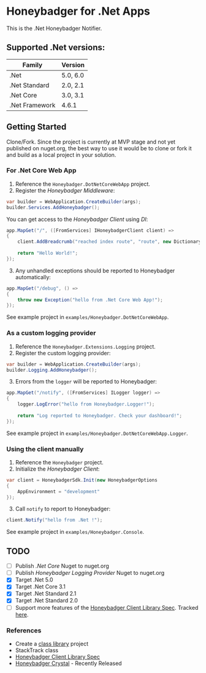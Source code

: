 # Honeybadger for .Net Apps

This is the .Net Honeybadger Notifier.

## Supported .Net versions:

| Family         | Version  |
|----------------|----------|
| .Net           | 5.0, 6.0 |
| .Net Standard  | 2.0, 2.1 |
| .Net Core      | 3.0, 3.1 |
| .Net Framework | 4.6.1    |

## Getting Started

Clone/Fork. Since the project is currently at MVP stage and not yet published on nuget.org, the best way to use it would be to
clone or fork it and build as a local project in your solution.

### For .Net Core Web App

1. Reference the `Honeybadger.DotNetCoreWebApp` project.
2. Register the _Honeybadger Middleware_:
```c#
var builder = WebApplication.CreateBuilder(args);
builder.Services.AddHoneybadger();
```

You can get access to the _Honeybadger Client_ using _DI_:
```c#
app.MapGet("/", ([FromServices] IHoneybadgerClient client) =>
{
    client.AddBreadcrumb("reached index route", "route", new Dictionary<string, object?>());
    
    return "Hello World!";
});
```
3. Any unhandled exceptions should be reported to Honeybadger automatically:
```c#
app.MapGet("/debug", () =>
{
    throw new Exception("hello from .Net Core Web App!");
});
```

See example project in `examples/Honeybadger.DotNetCoreWebApp`.

### As a custom logging provider 

1. Reference the `Honeybadger.Extensions.Logging` project.
2. Register the custom logging provider:
```c#
var builder = WebApplication.CreateBuilder(args);
builder.Logging.AddHoneybadger();
```
3. Errors from the `logger` will be reported to Honeybadger:
```c#
app.MapGet("/notify", ([FromServices] ILogger logger) =>
{
    logger.LogError("hello from Honeybadger.Logger!");
    
    return "Log reported to Honeybadger. Check your dashboard!";
});
```

See example project in `examples/Honeybadger.DotNetCoreWebApp.Logger`.

### Using the client manually

1. Reference the `Honeybadger` project.
2. Initialize the _Honeybadger Client_:
```c#
var client = HoneybadgerSdk.Init(new HoneybadgerOptions
{
    AppEnvironment = "development"
});
```
3. Call `notify` to report to Honeybadger:
```c#
client.Notify("hello from .Net !");
```

See example project in `examples/Honeybadger.Console`.

## TODO
- [ ] Publish _.Net Core_ Nuget to nuget.org
- [ ] Publish _Honeybadger Logging Provider_ Nuget to nuget.org
- [x] Target .Net 5.0
- [x] Target .Net Core 3.1
- [x] Target .Net Standard 2.1
- [x] Target .Net Standard 2.0
- [ ] Support more features of the [Honeybadger Client Library Spec](https://www.notion.so/honeybadger/Client-Library-Spec-aa891332f7874196aa0695b6d38dca66). Tracked [here](https://pc-hiteq-software.monday.com/boards/1981156519/). 

### References
- Create a [class library](https://docs.microsoft.com/en-us/nuget/quickstart/create-and-publish-a-package-using-the-dotnet-cli) project
- StackTrack class
- [Honeybadger Client Library Spec](https://www.notion.so/honeybadger/Client-Library-Spec-aa891332f7874196aa0695b6d38dca66)
- [Honeybadger Crystal](https://github.com/honeybadger-io/honeybadger-crystal) - Recently Released
